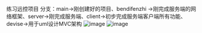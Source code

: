 练习远控项目
分支：main->刚创建好的项目、bendifenzhi ->刚完成服务端的网络框架、server->刚完成服务端、client->初步完成服务端客户端所有功能、devise->用于uml设计MVC架构
![image](https://github.com/jiajieo/remote_control/assets/115148847/f3c32216-d31e-4e16-b725-b8255e1a5a6c)
![image](https://github.com/jiajieo/remote_control/assets/115148847/de70b3a4-35cb-474d-98b3-acaad827627c)
